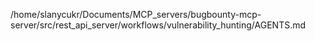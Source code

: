/home/slanycukr/Documents/MCP_servers/bugbounty-mcp-server/src/rest_api_server/workflows/vulnerability_hunting/AGENTS.md